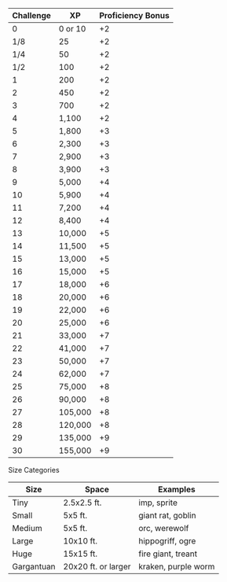 | Challenge | XP      | Proficiency Bonus |
| --------- | ------- | ----------------- |
| 0         | 0 or 10 | +2                |
| 1/8       | 25      | +2                |
| 1/4       | 50      | +2                |
| 1/2       | 100     | +2                |
| 1         | 200     | +2                |
| 2         | 450     | +2                |
| 3         | 700     | +2                |
| 4         | 1,100   | +2                |
| 5         | 1,800   | +3                |
| 6         | 2,300   | +3                |
| 7         | 2,900   | +3                |
| 8         | 3,900   | +3                |
| 9         | 5,000   | +4                |
| 10        | 5,900   | +4                |
| 11        | 7,200   | +4                |
| 12        | 8,400   | +4                |
| 13        | 10,000  | +5                |
| 14        | 11,500  | +5                |
| 15        | 13,000  | +5                |
| 16        | 15,000  | +5                |
| 17        | 18,000  | +6                |
| 18        | 20,000  | +6                |
| 19        | 22,000  | +6                |
| 20        | 25,000  | +6                |
| 21        | 33,000  | +7                |
| 22        | 41,000  | +7                |
| 23        | 50,000  | +7                |
| 24        | 62,000  | +7                |
| 25        | 75,000  | +8                |
| 26        | 90,000  | +8                |
| 27        | 105,000 | +8                |
| 28        | 120,000 | +8                |
| 29        | 135,000 | +9                |
| 30        | 155,000 | +9                |
Size Categories

| Size       | Space               | Examples            |
| ---------- | ------------------- | ------------------- |
| Tiny       | 2.5x2.5 ft.         | imp, sprite         |
| Small      | 5x5 ft.             | giant rat, goblin   |
| Medium     | 5x5 ft.             | orc, werewolf       |
| Large      | 10x10 ft.           | hippogriff, ogre    |
| Huge       | 15x15 ft.           | fire giant, treant  |
| Gargantuan | 20x20 ft. or larger | kraken, purple worm |
